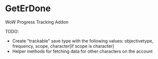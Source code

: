 GetErDone
=========

WoW Progress Tracking Addon

TODO:
- Create "trackable" save type with the following values:
  objectivetype, frequency, scope, character[if scope is character]
- Helper methods for fetching data for other characters on the account
